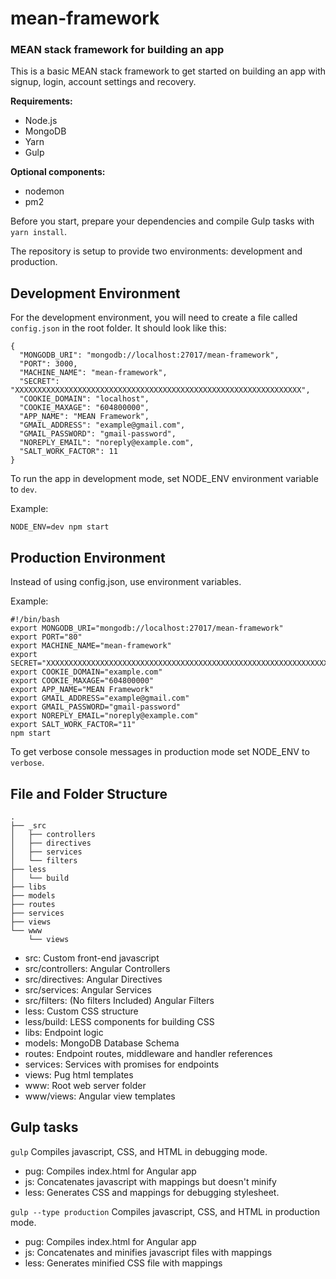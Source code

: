 # mean-framework
### MEAN stack framework for building an app

This is a basic MEAN stack framework to get started on building an app with signup, login, account settings and recovery.

**Requirements:**

* Node.js
* MongoDB
* Yarn
* Gulp

**Optional components:**

* nodemon
* pm2

Before you start, prepare your dependencies and compile Gulp tasks with `yarn install`.

The repository is setup to provide two environments: development and production.

## Development Environment

For the development environment, you will need to create a file called `config.json` in the root folder. It should look like this:

```
{
  "MONGODB_URI": "mongodb://localhost:27017/mean-framework",
  "PORT": 3000,
  "MACHINE_NAME": "mean-framework",
  "SECRET": "XXXXXXXXXXXXXXXXXXXXXXXXXXXXXXXXXXXXXXXXXXXXXXXXXXXXXXXXXXXXXXXX",
  "COOKIE_DOMAIN": "localhost",
  "COOKIE_MAXAGE": "604800000",
  "APP_NAME": "MEAN Framework",
  "GMAIL_ADDRESS": "example@gmail.com",
  "GMAIL_PASSWORD": "gmail-password",
  "NOREPLY_EMAIL": "noreply@example.com",
  "SALT_WORK_FACTOR": 11
}
```

To run the app in development mode, set NODE_ENV environment variable to `dev`.

Example:

`NODE_ENV=dev npm start`

## Production Environment

Instead of using config.json, use environment variables.

Example:

```
#!/bin/bash
export MONGODB_URI="mongodb://localhost:27017/mean-framework"
export PORT="80"
export MACHINE_NAME="mean-framework"
export SECRET="XXXXXXXXXXXXXXXXXXXXXXXXXXXXXXXXXXXXXXXXXXXXXXXXXXXXXXXXXXXXXXXX"
export COOKIE_DOMAIN="example.com"
export COOKIE_MAXAGE="604800000"
export APP_NAME="MEAN Framework"
export GMAIL_ADDRESS="example@gmail.com"
export GMAIL_PASSWORD="gmail-password"
export NOREPLY_EMAIL="noreply@example.com"
export SALT_WORK_FACTOR="11"
npm start
```

To get verbose console messages in production mode set NODE_ENV to `verbose`.

## File and Folder Structure

```
.
├── _src
│   ├── controllers
│   ├── directives
│   ├── services
│   └── filters
├── less
│   └── build
├── libs
├── models
├── routes
├── services
├── views
└── www
    └── views
```
* src: Custom front-end javascript
* src/controllers: Angular Controllers
* src/directives: Angular Directives
* src/services: Angular Services
* src/filters: (No filters Included) Angular Filters
* less: Custom CSS structure
* less/build: LESS components for building CSS
* libs: Endpoint logic
* models: MongoDB Database Schema
* routes: Endpoint routes, middleware and handler references
* services: Services with promises for endpoints
* views: Pug html templates
* www: Root web server folder
* www/views: Angular view templates

## Gulp tasks

`gulp` Compiles javascript, CSS, and HTML in debugging mode.
* pug: Compiles index.html for Angular app
* js: Concatenates javascript with mappings but doesn't minify
* less: Generates CSS and mappings for debugging stylesheet.

`gulp --type production` Compiles javascript, CSS, and HTML in production mode.
* pug: Compiles index.html for Angular app
* js: Concatenates and minifies javascript files with mappings
* less: Generates minified CSS file with mappings
